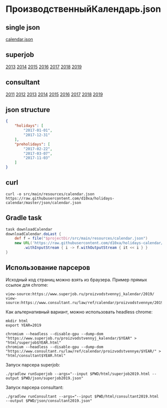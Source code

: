 # ПроизводственныйКалендарь.json

## single json

[calendar.json](json/calendar.json)

## superjob

[2013](json/superjob2013.json) 
[2014](json/superjob2014.json) 
[2015](json/superjob2015.json) 
[2016](json/superjob2016.json) 
[2017](json/superjob2017.json) 
[2018](json/superjob2018.json) 
[2019](json/superjob2019.json) 

## consultant

[2011](json/consultant2011.json) 
[2012](json/consultant2012.json) 
[2013](json/consultant2013.json) 
[2014](json/consultant2014.json) 
[2015](json/consultant2015.json) 
[2016](json/consultant2016.json) 
[2017](json/consultant2017.json)
[2018](json/consultant2018.json)
[2019](json/consultant2019.json)

## json structure

```json
{
    "holidays": [
        "2017-01-01",
        "2017-12-31"
    ],
    "preholidays": [
        "2017-02-22",
        "2017-03-07",
        "2017-11-03"
    ]
}
```

## curl

```
curl -o src/main/resources/calendar.json https://raw.githubusercontent.com/d10xa/holidays-calendar/master/json/calendar.json
```

## Gradle task

```gradle
task downloadCalendar
downloadCalendar.doLast {
    def f = file("$projectDir/src/main/resources/calendar.json")
    new URL('https://raw.githubusercontent.com/d10xa/holidays-calendar/master/json/calendar.json')
        .withInputStream { i -> f.withOutputStream { it << i } }
}

```

## Использование парсеров

Исходный код страниц можно взять из браузера. Пример прямых ссылок для chrome:

    view-source:https://www.superjob.ru/proizvodstvennyj_kalendar/2019/
    view-source:https://www.consultant.ru/law/ref/calendar/proizvodstvennye/2019/

Как альтернативный вариант, можно использовать headless chrome:

    mkdir html
    export YEAR=2019
    
    chromium --headless --disable-gpu --dump-dom "https://www.superjob.ru/proizvodstvennyj_kalendar/$YEAR" > "html/superjob$YEAR.html"
    chromium --headless --disable-gpu --dump-dom "https://www.consultant.ru/law/ref/calendar/proizvodstvennye/$YEAR/" > "html/consultant$YEAR.html"


Запуск парсера superjob:

    ./gradlew runSuperjob --args="--input $PWD/html/superjob2019.html --output $PWD/json/superjob2019.json"

Запуск парсера consultant:

    ./gradlew runConsultant --args="--input $PWD/html/consultant2019.html --output $PWD/json/consultant2019.json"

